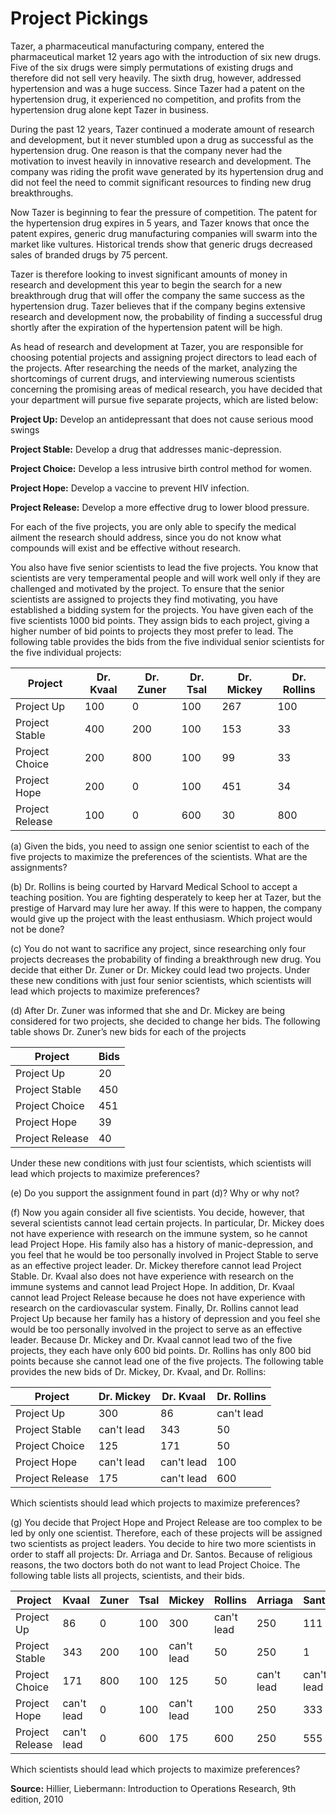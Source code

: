 # Project Pickings

Tazer, a pharmaceutical manufacturing company, entered the pharmaceutical market 12 years ago with the introduction of six new drugs. Five of the six drugs were simply permutations of existing drugs and therefore did not sell very heavily. The sixth drug, however, addressed hypertension and was a huge success. Since Tazer had a patent on the hypertension drug, it experienced no competition, and profits from the hypertension drug alone kept Tazer in business.

During the past 12 years, Tazer continued a moderate amount of research and development, but it never stumbled upon a drug as successful as the hypertension drug. One reason is that the company never had the motivation to invest heavily in innovative research and development. The company was riding the profit wave generated by its hypertension drug and did not feel the need to commit significant resources to finding new drug breakthroughs.

Now Tazer is beginning to fear the pressure of competition. The patent for the hypertension drug expires in 5 years, and Tazer knows that once the patent expires, generic drug manufacturing companies will swarm into the market like vultures. Historical trends show that generic drugs decreased sales of branded drugs by 75 percent.

Tazer is therefore looking to invest significant amounts of money in research and development this year to begin the search for a new breakthrough drug that will offer the company the same success as the hypertension drug. Tazer believes that if the company begins extensive research and development now, the probability of finding a successful drug shortly after the expiration of the hypertension patent
will be high.

As head of research and development at Tazer, you are responsible for choosing potential projects and assigning project directors to lead each of the projects. After researching the needs of the market, analyzing the shortcomings of current drugs, and interviewing numerous scientists concerning the promising areas of medical research, you have decided that your department will pursue five separate projects, which are listed below:

**Project Up:** Develop an antidepressant that does not cause serious mood swings

**Project Stable:** Develop a drug that addresses manic-depression.

**Project Choice:** Develop a less intrusive birth control method for women.

**Project Hope:** Develop a vaccine to prevent HIV infection.

**Project Release:** Develop a more effective drug to lower blood pressure.

For each of the five projects, you are only able to specify the medical ailment the research should address, since you do not know what compounds will exist and be effective without research.

You also have five senior scientists to lead the five projects. You know that scientists are very temperamental people and will work well only if they are challenged and motivated by the project. To ensure that the senior scientists are assigned to projects they find motivating, you have established a bidding system for the projects. You have given each of the five scientists 1000 bid points. They assign bids to each project, giving a higher number of bid points to projects they most prefer to lead. The following table provides the bids from the five individual senior scientists for the five individual projects:

| Project         |  Dr. Kvaal | Dr. Zuner |  Dr. Tsal |  Dr. Mickey | Dr. Rollins |
|-----------------|------------|-----------|-----------|-------------|-------------|
| Project Up      |        100 |         0 |       100 |         267 |         100 | 
| Project Stable  |        400 |       200 |       100 |         153 |          33 |
| Project Choice  |        200 |       800 |       100 |          99 |          33 |
| Project Hope    |        200 |         0 |       100 |         451 |          34 |
| Project Release |        100 |         0 |       600 |          30 |         800 |

(a) Given the bids, you need to assign one senior scientist to each of the five projects to maximize the preferences of the scientists. What are the assignments?

(b) Dr. Rollins is being courted by Harvard Medical School to accept a teaching position. You are fighting desperately to keep her at Tazer, but the prestige of Harvard may lure her away. If this were to happen, the company would give up the project with the least enthusiasm. Which project would not be done?

(c) You do not want to sacrifice any project, since researching only four projects decreases the probability of finding a breakthrough new drug. You decide that either Dr. Zuner or Dr. Mickey could lead two projects. Under these new conditions with just four senior scientists, which scientists will lead which projects to maximize preferences?

(d) After Dr. Zuner was informed that she and Dr. Mickey are being considered for two projects, she decided  to change her bids. The following table shows Dr. Zuner’s new bids for each of the projects

| Project         |  Bids |
|-----------------|-------|
| Project Up      |    20 | 
| Project Stable  |   450 |
| Project Choice  |   451 |
| Project Hope    |    39 |
| Project Release |    40 |

Under these new conditions with just four scientists, which scientists will lead which projects to maximize preferences?

(e) Do you support the assignment found in part (d)? Why or why not?

(f) Now you again consider all five scientists. You decide, however, that several scientists cannot lead certain projects. In particular, Dr. Mickey does not have experience with research on the immune system, so he cannot lead Project Hope. His family also has a history of manic-depression, and you feel that he would be too personally involved in Project Stable to serve as an effective project leader. Dr. Mickey therefore cannot lead Project Stable. Dr. Kvaal also does not have experience with research on the immune systems and cannot lead Project Hope. In addition, Dr. Kvaal cannot lead Project Release because he does not have experience with research on the cardiovascular system. Finally, Dr. Rollins cannot lead Project Up because her family has a history of depression and you feel she would be too personally involved in the project to serve as an effective leader. Because Dr. Mickey and Dr. Kvaal cannot lead two of the five projects, they each have only 600 bid points. Dr. Rollins has only 800 bid points because she cannot lead one of the five projects. The following table provides the new bids of Dr. Mickey, Dr. Kvaal, and Dr. Rollins:

| Project         |  Dr. Mickey |  Dr. Kvaal |  Dr. Rollins |
|-----------------|-------------|------------|--------------|
| Project Up      |         300 |         86 |   can't lead | 
| Project Stable  |  can't lead |        343 |           50 |
| Project Choice  |         125 |        171 |           50 |
| Project Hope    |  can't lead | can't lead |          100 |
| Project Release |         175 | can't lead |          600 |

Which scientists should lead which projects to maximize preferences?

(g) You decide that Project Hope and Project Release are too complex to be led by only one scientist. Therefore, each of these projects will be assigned two scientists as project leaders. You decide to hire two more scientists in order to staff all projects: Dr. Arriaga and Dr. Santos. Because of religious reasons, the two doctors both do not  want to lead Project Choice. The following table lists all projects, scientists, and their bids.


| Project         |      Kvaal | Zuner |  Tsal |     Mickey |    Rollins |    Arriaga | Santos |
|-----------------|------------|-------|-------|------------|------------|------------|------------|
| Project Up      |         86 |     0 |   100 |        300 | can't lead |        250 |        111 |
| Project Stable  |        343 |   200 |   100 | can't lead |         50 |        250 |          1 |
| Project Choice  |        171 |   800 |   100 |        125 |         50 | can't lead | can't lead |
| Project Hope    | can't lead |     0 |   100 | can't lead |        100 |        250 |        333 |
| Project Release | can't lead |     0 |   600 |        175 |        600 |        250 |        555 |

Which scientists should lead which projects to maximize preferences?

**Source:** Hillier, Liebermann: Introduction to Operations Research, 9th edition, 2010

